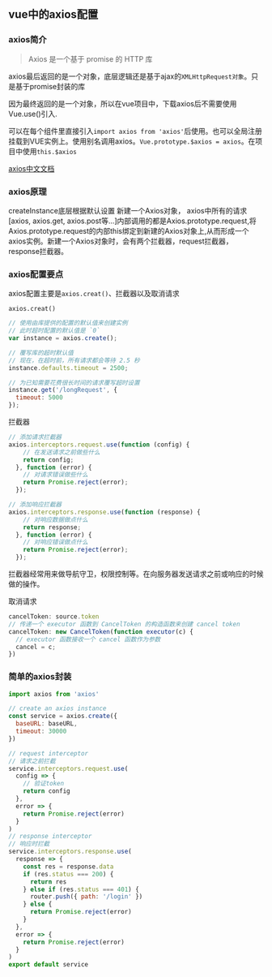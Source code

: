 ## vue中的axios配置

### axios简介

> Axios 是一个基于 promise 的 HTTP 库

axios最后返回的是一个对象，底层逻辑还是基于ajax的`XMLHttpRequest对象`。只是基于promise封装的库

因为最终返回的是一个对象，所以在vue项目中，下载axios后不需要使用Vue.use()引入.

可以在每个组件里直接引入`import axios from 'axios'`后使用。也可以全局注册挂载到VUE实例上。使用别名调用axios。`Vue.prototype.$axios = axios`。在项目中使用`this.$axios`

[axios中文文档](http://www.axios-js.com/zh-cn/docs/)

### axios原理

createInstance底层根据默认设置 新建一个Axios对象， axios中所有的请求[axios, axios.get, axios.post等...]内部调用的都是Axios.prototype.request,将Axios.prototype.request的内部this绑定到新建的Axios对象上,从而形成一个axios实例。新建一个Axios对象时，会有两个拦截器，request拦截器，response拦截器。

### axios配置要点

axios配置主要是`axios.creat()`、拦截器以及取消请求

`axios.creat()`

```js
// 使用由库提供的配置的默认值来创建实例
// 此时超时配置的默认值是 `0`
var instance = axios.create();

// 覆写库的超时默认值
// 现在，在超时前，所有请求都会等待 2.5 秒
instance.defaults.timeout = 2500;

// 为已知需要花费很长时间的请求覆写超时设置
instance.get('/longRequest', {
  timeout: 5000
});
```

拦截器

```js
// 添加请求拦截器
axios.interceptors.request.use(function (config) {
    // 在发送请求之前做些什么
    return config;
  }, function (error) {
    // 对请求错误做些什么
    return Promise.reject(error);
  });

// 添加响应拦截器
axios.interceptors.response.use(function (response) {
    // 对响应数据做点什么
    return response;
  }, function (error) {
    // 对响应错误做点什么
    return Promise.reject(error);
  });
```
拦截器经常用来做导航守卫，权限控制等。在向服务器发送请求之前或响应的时候做的操作。

取消请求

```js
cancelToken: source.token
// 传递一个 executor 函数到 CancelToken 的构造函数来创建 cancel token
cancelToken: new CancelToken(function executor(c) {
  // executor 函数接收一个 cancel 函数作为参数
  cancel = c;
})
```

### 简单的axios封装

```js
import axios from 'axios'

// create an axios instance
const service = axios.create({
  baseURL: baseURL, 
  timeout: 30000 
})

// request interceptor
// 请求之前拦截
service.interceptors.request.use(
  config => {
    // 验证token
    return config
  },
  error => {
    return Promise.reject(error)
  }
)
// response interceptor
// 响应时拦截
service.interceptors.response.use(
  response => {
    const res = response.data
    if (res.status === 200) {
      return res
    } else if (res.status === 401) {
      router.push({ path: '/login' })
    } else {
      return Promise.reject(error)
    }
  },
  error => {
    return Promise.reject(error)
  }
)
export default service
```

